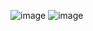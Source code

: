 ![image](https://github.com/SarfarazQadir/FileStream-in-C-/assets/144503703/55d569f8-60d4-4d80-b513-3af9c6cc64cb)
![image](https://github.com/SarfarazQadir/FileStream-in-C-/assets/144503703/681f71a8-118c-41c1-bb9f-353e382f5ec6)

